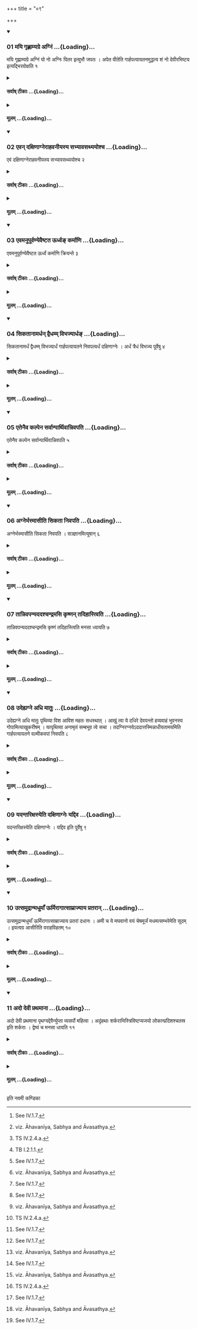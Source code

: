 +++
title = "०९"

+++

<div class="js_include" includetitle="true" newlevelforh1="3" unfilled url="/vedAH_yajuH/taittirIyam/sUtram/ApastambaH/shrautam/vishvAsa-prastutiH/05/09/01_mayi_gRhNAmyagre_agniM.md">
<details open><summary><h3>01 मयि गृह्णाम्यग्रे अग्निं ...{Loading}...</h3></summary>

मयि गृह्णाम्यग्रे अग्निं यो नो अग्निः पितर इत्युभौ जपतः । अपेत वीतेति गार्हपत्यायतनमुद्धत्य शं नो देवीरभिष्टय इत्यद्भिरवोक्षति १
</details>
</div>
<div class="js_include collapsed" newlevelforh1="4" title="सर्वाष् टीकाः" unfilled url="/vedAH_yajuH/taittirIyam/sUtram/ApastambaH/shrautam/sarvASh_TIkAH/05/09/01_mayi_gRhNAmyagre_agniM.md">
<details><summary><h4>सर्वाष् टीकाः ...{Loading}...</h4></summary>
<details><summary>थिते</summary>

1. Both the Adhvaryu and the sacrificer mutter two verses viz. mayi gr̥ḥnāmyagre...[^1] and yo no agniḥ pitaraḥ...[^2] Having dug up the place of Gārhapatya with apeta vīta...[^3] he sprinkles water on that place with his palm turned downwards, with śam no devīrabhiṣṭaye...[^4]  

[^1-2]: TS V.7.9.a-b.  

[^3]: TS IV.2.4.a.  

[^4]: TB I.2.1.1.
</details>
</details>
</div>
<div class="js_include collapsed" newlevelforh1="4" title="मूलम्" unfilled url="/vedAH_yajuH/taittirIyam/sUtram/ApastambaH/shrautam/mUlam/05/09/01_mayi_gRhNAmyagre_agniM.md">
<details><summary><h4>मूलम् ...{Loading}...</h4></summary>

मयि गृह्णाम्यग्रे अग्निं यो नो अग्निः पितर इत्युभौ जपतः । अपेत वीतेति गार्हपत्यायतनमुद्धत्य शं नो देवीरभिष्टय इत्यद्भिरवोक्षति १
</details>
</div>
<div class="js_include" includetitle="true" newlevelforh1="3" unfilled url="/vedAH_yajuH/taittirIyam/sUtram/ApastambaH/shrautam/vishvAsa-prastutiH/05/09/02_evan_daxiNAgnerAhavanIyasya_sabhyAvasathyayoshcha.md">
<details open><summary><h3>02 एवन् दक्षिणाग्नेराहवनीयस्य सभ्यावसथ्ययोश्च ...{Loading}...</h3></summary>

एवं दक्षिणाग्नेराहवनीयस्य सभ्यावसथ्ययोश्च २
</details>
</div>
<div class="js_include collapsed" newlevelforh1="4" title="सर्वाष् टीकाः" unfilled url="/vedAH_yajuH/taittirIyam/sUtram/ApastambaH/shrautam/sarvASh_TIkAH/05/09/02_evan_daxiNAgnerAhavanIyasya_sabhyAvasathyayoshcha.md">
<details><summary><h4>सर्वाष् टीकाः ...{Loading}...</h4></summary>
<details><summary>थिते</summary>

2. In the same manner he sprinkles water on the places of Dakṣiṇa-fire, of Āhavanīya and of Sabhya and of Āvasathya.
</details>
</details>
</div>
<div class="js_include collapsed" newlevelforh1="4" title="मूलम्" unfilled url="/vedAH_yajuH/taittirIyam/sUtram/ApastambaH/shrautam/mUlam/05/09/02_evan_daxiNAgnerAhavanIyasya_sabhyAvasathyayoshcha.md">
<details><summary><h4>मूलम् ...{Loading}...</h4></summary>

एवं दक्षिणाग्नेराहवनीयस्य सभ्यावसथ्ययोश्च २
</details>
</div>
<div class="js_include" includetitle="true" newlevelforh1="3" unfilled url="/vedAH_yajuH/taittirIyam/sUtram/ApastambaH/shrautam/vishvAsa-prastutiH/05/09/03_evamanupUrvaNyevaiShTata_Urdhva~N_karmANi.md">
<details open><summary><h3>03 एवमनुपूर्वण्येवैष्टत ऊर्ध्वङ् कर्माणि ...{Loading}...</h3></summary>

एवमनुपूर्वण्येवैष्टत ऊर्ध्वं कर्माणि क्रियन्ते ३
</details>
</div>
<div class="js_include collapsed" newlevelforh1="4" title="सर्वाष् टीकाः" unfilled url="/vedAH_yajuH/taittirIyam/sUtram/ApastambaH/shrautam/sarvASh_TIkAH/05/09/03_evamanupUrvaNyevaiShTata_Urdhva~N_karmANi.md">
<details><summary><h4>सर्वाष् टीकाः ...{Loading}...</h4></summary>
<details><summary>थिते</summary>

3. Henceforth the rites are performed in this order.
</details>
</details>
</div>
<div class="js_include collapsed" newlevelforh1="4" title="मूलम्" unfilled url="/vedAH_yajuH/taittirIyam/sUtram/ApastambaH/shrautam/mUlam/05/09/03_evamanupUrvaNyevaiShTata_Urdhva~N_karmANi.md">
<details><summary><h4>मूलम् ...{Loading}...</h4></summary>

एवमनुपूर्वण्येवैष्टत ऊर्ध्वं कर्माणि क्रियन्ते ३
</details>
</div>
<div class="js_include" includetitle="true" newlevelforh1="3" unfilled url="/vedAH_yajuH/taittirIyam/sUtram/ApastambaH/shrautam/vishvAsa-prastutiH/05/09/04_sikatAnAmardhan_dvaidhamm_vibhajyArdha~N.md">
<details open><summary><h3>04 सिकतानामर्धन् द्वैधम्म् विभज्यार्धङ् ...{Loading}...</h3></summary>

सिकतानामर्धं द्वैधम्म् विभज्यार्धं गार्हपत्यायतने निवपत्यर्धं दक्षिणाग्नेः । अर्धं त्रैधं विभज्य पूर्वेषु ४
</details>
</div>
<div class="js_include collapsed" newlevelforh1="4" title="सर्वाष् टीकाः" unfilled url="/vedAH_yajuH/taittirIyam/sUtram/ApastambaH/shrautam/sarvASh_TIkAH/05/09/04_sikatAnAmardhan_dvaidhamm_vibhajyArdha~N.md">
<details><summary><h4>सर्वाष् टीकाः ...{Loading}...</h4></summary>
<details><summary>थिते</summary>

4. Having divided the half of the sand[^1] into two parts, (the Adhvaryu) throws the half on the place of the Gārhapatya and the other half on the place of the Dakṣiṇa-fire. Having divided the second half into three parts, he throws it on the places of the eastern fires.[^2]  

[^1]: See IV.1.7.  

[^2]: viz. Āhavanīya, Sabhya and Āvasathya.
</details>
</details>
</div>
<div class="js_include collapsed" newlevelforh1="4" title="मूलम्" unfilled url="/vedAH_yajuH/taittirIyam/sUtram/ApastambaH/shrautam/mUlam/05/09/04_sikatAnAmardhan_dvaidhamm_vibhajyArdha~N.md">
<details><summary><h4>मूलम् ...{Loading}...</h4></summary>

सिकतानामर्धं द्वैधम्म् विभज्यार्धं गार्हपत्यायतने निवपत्यर्धं दक्षिणाग्नेः । अर्धं त्रैधं विभज्य पूर्वेषु ४
</details>
</div>
<div class="js_include" includetitle="true" newlevelforh1="3" unfilled url="/vedAH_yajuH/taittirIyam/sUtram/ApastambaH/shrautam/vishvAsa-prastutiH/05/09/05_etenaiva_kalpena_sarvAnpArthivAnnivapati.md">
<details open><summary><h3>05 एतेनैव कल्पेन सर्वान्पार्थिवान्निवपति ...{Loading}...</h3></summary>

एतेनैव कल्पेन सर्वान्पार्थिवान्निवपति ५
</details>
</div>
<div class="js_include collapsed" newlevelforh1="4" title="सर्वाष् टीकाः" unfilled url="/vedAH_yajuH/taittirIyam/sUtram/ApastambaH/shrautam/sarvASh_TIkAH/05/09/05_etenaiva_kalpena_sarvAnpArthivAnnivapati.md">
<details><summary><h4>सर्वाष् टीकाः ...{Loading}...</h4></summary>
<details><summary>थिते</summary>

5. In this same way of performance he throws all the materials connected with earth[^1] on the places of fires.  

[^1]: Mentioned in V.1.7 and V.2.1.
</details>
</details>
</div>
<div class="js_include collapsed" newlevelforh1="4" title="मूलम्" unfilled url="/vedAH_yajuH/taittirIyam/sUtram/ApastambaH/shrautam/mUlam/05/09/05_etenaiva_kalpena_sarvAnpArthivAnnivapati.md">
<details><summary><h4>मूलम् ...{Loading}...</h4></summary>

एतेनैव कल्पेन सर्वान्पार्थिवान्निवपति ५
</details>
</div>
<div class="js_include" includetitle="true" newlevelforh1="3" unfilled url="/vedAH_yajuH/taittirIyam/sUtram/ApastambaH/shrautam/vishvAsa-prastutiH/05/09/06_agnerbhasmAsIti_sikatA_nivapati.md">
<details open><summary><h3>06 अग्नेर्भस्मासीति सिकता निवपति ...{Loading}...</h3></summary>

अग्नेर्भस्मासीति सिकता निवपति । सञ्ज्ञानमित्यूषान् ६
</details>
</div>
<div class="js_include collapsed" newlevelforh1="4" title="सर्वाष् टीकाः" unfilled url="/vedAH_yajuH/taittirIyam/sUtram/ApastambaH/shrautam/sarvASh_TIkAH/05/09/06_agnerbhasmAsIti_sikatA_nivapati.md">
<details><summary><h4>सर्वाष् टीकाः ...{Loading}...</h4></summary>
<details><summary>थिते</summary>

6. With agner bhasmāsi...[^1] he throws the sand, with saṁjñānam...[^2] he throws the salty earth.[^3]  

[^1]: TS IV.2.4.b.  

[^2]: TS IV.2.4.c.  

[^3]: See V.1.7.
</details>
</details>
</div>
<div class="js_include collapsed" newlevelforh1="4" title="मूलम्" unfilled url="/vedAH_yajuH/taittirIyam/sUtram/ApastambaH/shrautam/mUlam/05/09/06_agnerbhasmAsIti_sikatA_nivapati.md">
<details><summary><h4>मूलम् ...{Loading}...</h4></summary>

अग्नेर्भस्मासीति सिकता निवपति । सञ्ज्ञानमित्यूषान् ६
</details>
</div>
<div class="js_include" includetitle="true" newlevelforh1="3" unfilled url="/vedAH_yajuH/taittirIyam/sUtram/ApastambaH/shrautam/vishvAsa-prastutiH/05/09/07_tAnnivapanyadadashchandramasi_kRShNan_tadihAstviti.md">
<details open><summary><h3>07 तान्निवपन्यददश्चन्द्रमसि कृष्णन् तदिहास्त्विति ...{Loading}...</h3></summary>

तान्निवपन्यददश्चन्द्रमसि कृष्णं तदिहास्त्विति मनसा ध्यायति ७
</details>
</div>
<div class="js_include collapsed" newlevelforh1="4" title="सर्वाष् टीकाः" unfilled url="/vedAH_yajuH/taittirIyam/sUtram/ApastambaH/shrautam/sarvASh_TIkAH/05/09/07_tAnnivapanyadadashchandramasi_kRShNan_tadihAstviti.md">
<details><summary><h4>सर्वाष् टीकाः ...{Loading}...</h4></summary>
<details><summary>थिते</summary>

7. While throwing them he mentally thinks yadadaścandramasi...[^1]  

[^1]: TB I.1.3.3.
</details>
</details>
</div>
<div class="js_include collapsed" newlevelforh1="4" title="मूलम्" unfilled url="/vedAH_yajuH/taittirIyam/sUtram/ApastambaH/shrautam/mUlam/05/09/07_tAnnivapanyadadashchandramasi_kRShNan_tadihAstviti.md">
<details><summary><h4>मूलम् ...{Loading}...</h4></summary>

तान्निवपन्यददश्चन्द्रमसि कृष्णं तदिहास्त्विति मनसा ध्यायति ७
</details>
</div>
<div class="js_include" includetitle="true" newlevelforh1="3" unfilled url="/vedAH_yajuH/taittirIyam/sUtram/ApastambaH/shrautam/vishvAsa-prastutiH/05/09/08_udehyagne_adhi_mAtuH.md">
<details open><summary><h3>08 उदेह्यग्ने अधि मातुः ...{Loading}...</h3></summary>

उदेह्यग्ने अधि मातुः पृथिव्या विश आविश महतः सधस्थात् । आखुं त्वा ये दधिरे देवयन्तो हव्यवाहं भुवनस्य गोपामित्याखुकरीषम् । यत्पृथिव्या अनामृतं सम्बभूव त्वे सचा । तदग्निरग्नयेऽददात्तस्मिन्नाधीयतामयमिति गार्हपत्यायतने वल्मीकवपां निवपति ८
</details>
</div>
<div class="js_include collapsed" newlevelforh1="4" title="सर्वाष् टीकाः" unfilled url="/vedAH_yajuH/taittirIyam/sUtram/ApastambaH/shrautam/sarvASh_TIkAH/05/09/08_udehyagne_adhi_mAtuH.md">
<details><summary><h4>सर्वाष् टीकाः ...{Loading}...</h4></summary>
<details><summary>थिते</summary>

8. With udehyagne adhi mātuḥ...[^1] he throws the earth dug by rats; with yat pr̥thivyā anāmr̥tam...[^2] he throws fossilized ant-hill on the place of the Gārhapatya.  

[^1]: KS VII.12.  

[^2]: KS VII.12.
</details>
</details>
</div>
<div class="js_include collapsed" newlevelforh1="4" title="मूलम्" unfilled url="/vedAH_yajuH/taittirIyam/sUtram/ApastambaH/shrautam/mUlam/05/09/08_udehyagne_adhi_mAtuH.md">
<details><summary><h4>मूलम् ...{Loading}...</h4></summary>

उदेह्यग्ने अधि मातुः पृथिव्या विश आविश महतः सधस्थात् । आखुं त्वा ये दधिरे देवयन्तो हव्यवाहं भुवनस्य गोपामित्याखुकरीषम् । यत्पृथिव्या अनामृतं सम्बभूव त्वे सचा । तदग्निरग्नयेऽददात्तस्मिन्नाधीयतामयमिति गार्हपत्यायतने वल्मीकवपां निवपति ८
</details>
</div>
<div class="js_include" includetitle="true" newlevelforh1="3" unfilled url="/vedAH_yajuH/taittirIyam/sUtram/ApastambaH/shrautam/vishvAsa-prastutiH/05/09/09_yadantarixasyeti_daxiNAgneH_yaddiva.md">
<details open><summary><h3>09 यदन्तरिक्षस्येति दक्षिणाग्नेः यद्दिव ...{Loading}...</h3></summary>

यदन्तरिक्षस्येति दक्षिणाग्नेः । यद्दिव इति पूर्वेषु ९
</details>
</div>
<div class="js_include collapsed" newlevelforh1="4" title="सर्वाष् टीकाः" unfilled url="/vedAH_yajuH/taittirIyam/sUtram/ApastambaH/shrautam/sarvASh_TIkAH/05/09/09_yadantarixasyeti_daxiNAgneH_yaddiva.md">
<details><summary><h4>सर्वाष् टीकाः ...{Loading}...</h4></summary>
<details><summary>थिते</summary>

9. With (the same formula but with) yadantarikṣasya[^1] (on the place) of the Dakṣiṇa fire; with (the same formula but with) yaddivaḥ[^2] on the eastern places.[^3]  

[^1-2]: In the second formula mentioned in Sūtra 8 the first words are to be changed. See KS VII.12.  

[^3]: See V.9.4. note 2.
</details>
</details>
</div>
<div class="js_include collapsed" newlevelforh1="4" title="मूलम्" unfilled url="/vedAH_yajuH/taittirIyam/sUtram/ApastambaH/shrautam/mUlam/05/09/09_yadantarixasyeti_daxiNAgneH_yaddiva.md">
<details><summary><h4>मूलम् ...{Loading}...</h4></summary>

यदन्तरिक्षस्येति दक्षिणाग्नेः । यद्दिव इति पूर्वेषु ९
</details>
</div>
<div class="js_include" includetitle="true" newlevelforh1="3" unfilled url="/vedAH_yajuH/taittirIyam/sUtram/ApastambaH/shrautam/vishvAsa-prastutiH/05/09/10_utsamudrAnmadhumA.N_UrmirAgAtsAmrAjyAya_pratarAn.md">
<details open><summary><h3>10 उत्समुद्रान्मधुमाँ ऊर्मिरागात्साम्राज्याय प्रतरान् ...{Loading}...</h3></summary>

उत्समुद्रान्मधुमाँ ऊर्मिरागात्साम्राज्याय प्रतरां दधानः । अमी च ये मघवानो वयं चेषमूर्जं मधमत्सम्भरेमेति सूदम् । इयत्यग्र आसीरिति वराहविहतम् १०
</details>
</div>
<div class="js_include collapsed" newlevelforh1="4" title="सर्वाष् टीकाः" unfilled url="/vedAH_yajuH/taittirIyam/sUtram/ApastambaH/shrautam/sarvASh_TIkAH/05/09/10_utsamudrAnmadhumA.N_UrmirAgAtsAmrAjyAya_pratarAn.md">
<details><summary><h4>सर्वाष् टीकाः ...{Loading}...</h4></summary>
<details><summary>थिते</summary>

10. With utsamudrānmadhumān ūrmiḥ...[^1] he throws mud from dried out lakes; with iyatyagra āsiḥ....[^2] the earth dug out by a boar.  

[^1]: KS VII. 12.  

[^2]: KS VII.12.
</details>
</details>
</div>
<div class="js_include collapsed" newlevelforh1="4" title="मूलम्" unfilled url="/vedAH_yajuH/taittirIyam/sUtram/ApastambaH/shrautam/mUlam/05/09/10_utsamudrAnmadhumA.N_UrmirAgAtsAmrAjyAya_pratarAn.md">
<details><summary><h4>मूलम् ...{Loading}...</h4></summary>

उत्समुद्रान्मधुमाँ ऊर्मिरागात्साम्राज्याय प्रतरां दधानः । अमी च ये मघवानो वयं चेषमूर्जं मधमत्सम्भरेमेति सूदम् । इयत्यग्र आसीरिति वराहविहतम् १०
</details>
</div>
<div class="js_include" includetitle="true" newlevelforh1="3" unfilled url="/vedAH_yajuH/taittirIyam/sUtram/ApastambaH/shrautam/vishvAsa-prastutiH/05/09/11_ado_devI_prathamAnA.md">
<details open><summary><h3>11 अदो देवी प्रथमाना ...{Loading}...</h3></summary>

अदो देवी प्रथमाना पृथग्यद्देवैर्न्युप्ता व्यसर्पो महित्वा । अदृंहथाः शर्कराभिस्त्रिविष्टप्यजयो लोकान्प्रदिशश्चतस्र इति शर्कराः । द्वेष्यं च मनसा धायति ११
</details>
</div>
<div class="js_include collapsed" newlevelforh1="4" title="सर्वाष् टीकाः" unfilled url="/vedAH_yajuH/taittirIyam/sUtram/ApastambaH/shrautam/sarvASh_TIkAH/05/09/11_ado_devI_prathamAnA.md">
<details><summary><h4>सर्वाष् टीकाः ...{Loading}...</h4></summary>
<details><summary>थिते</summary>

11. With ado devī prathamānā....[^1] he throws gravel and he thinks of the enemy.  

[^1]: Cp. KS VII.12.
</details>
</details>
</div>
<div class="js_include collapsed" newlevelforh1="4" title="मूलम्" unfilled url="/vedAH_yajuH/taittirIyam/sUtram/ApastambaH/shrautam/mUlam/05/09/11_ado_devI_prathamAnA.md">
<details><summary><h4>मूलम् ...{Loading}...</h4></summary>

अदो देवी प्रथमाना पृथग्यद्देवैर्न्युप्ता व्यसर्पो महित्वा । अदृंहथाः शर्कराभिस्त्रिविष्टप्यजयो लोकान्प्रदिशश्चतस्र इति शर्कराः । द्वेष्यं च मनसा धायति ११
</details>
</div>

  
इति नवमी कण्डिका 
